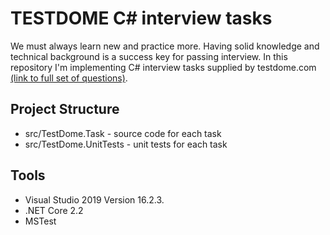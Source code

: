 # TESTDOME C# interview tasks

We must always learn new and practice more. Having solid knowledge and technical background is a success key for passing interview. In this repository I'm implementing C# interview tasks supplied by testdome.com [(link to full set of questions)](https://www.testdome.com/d/c-sharp-interview-questions/18).

## Project Structure

* src/TestDome.Task - source code for each task
* src/TestDome.UnitTests - unit tests for each task

## Tools

- Visual Studio 2019 Version 16.2.3.
- .NET Core 2.2
- MSTest
